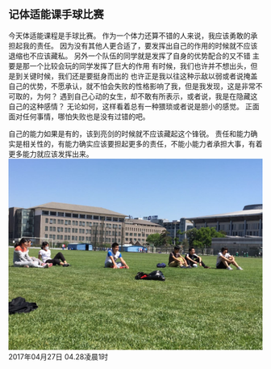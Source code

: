 ## 记体适能课手球比赛

今天体适能课程是手球比赛。
作为一个体力还算不错的人来说，我应该勇敢的承担起我的责任。
因为没有其他人更合适了，要发挥出自己的作用的时候就不应该退缩也不应该藏私。
另外一个队伍的同学就是发挥了自身的优势配合的又不错
主要是那一个比较会玩的同学发挥了巨大的作用
有时候，我们也许并不想出头，但是到关键时候，我们还是要挺身而出的
也许正是我以往这种示敌以弱或者说掩盖自己的优势，不愿承认，就不怕会失败的性格影响了我，但是我发现，这是非常不可取的，为何？
遇到自己心动的女生，却不敢有所表示，或者说，我是在隐藏这自己的这种感情？
无论如何，这样看着总有一种猥琐或者说是胆小的感觉。
正面面对任何事情，哪怕失败也是没有过错的吧。

自己的能力如果是有的，该到亮剑的时候就不应该藏起这个锋锐。
责任和能力确实是相关性的，有能力确实应该要担起更多的责任，不能小能力者承担大事，有着更多能力就应该发挥出来。
![](/assets/微信图片_20170428011758.jpg)
2017年04月27日
04.28凌晨1时
